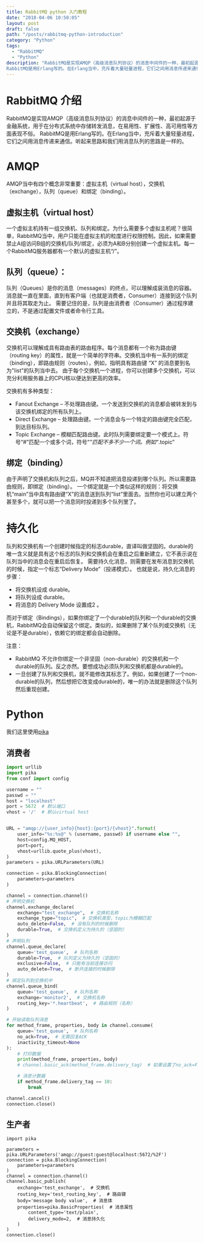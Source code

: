```yaml
---
title: RabbitMQ python 入门教程
date: "2018-04-06 10:50:05"
layout: post
draft: false
path: "/posts/rabbitmq-python-introduction"
category: "Python"
tags:
  - "RabbitMQ"
  - "Python"
description: "RabbitMQ是实现AMQP（高级消息队列协议）的消息中间件的一种，最初起源于金融系统，用于在分布式系统中存储转发消息，在易用性、扩展性、高可用性等方面表现不俗。
RabbitMQ是用Erlang写的。在Erlang当中，充斥着大量轻量进程，它们之间用消息传递来通信。听起来思路和我们用消息队列的思路是一样的。"
---
```


# RabbitMQ 介绍
RabbitMQ是实现AMQP（高级消息队列协议）的消息中间件的一种，最初起源于金融系统，用于在分布式系统中存储转发消息，在易用性、扩展性、高可用性等方面表现不俗。
RabbitMQ是用Erlang写的。在Erlang当中，充斥着大量轻量进程，它们之间用消息传递来通信。听起来思路和我们用消息队列的思路是一样的。

# AMQP
AMQP当中有四个概念非常重要：虚拟主机（virtual host），交换机（exchange），队列（queue）和绑定（binding）。

## 虚拟主机（virtual host）
一个虚拟主机持有一组交换机、队列和绑定。为什么需要多个虚拟主机呢？很简单，RabbitMQ当中，用户只能在虚拟主机的粒度进行权限控制。因此，如果需要禁止A组访问B组的交换机/队列/绑定，必须为A和B分别创建一个虚拟主机。每一个RabbitMQ服务器都有一个默认的虚拟主机“/”。

## 队列（queue）：

队列（Queues）是你的消息（messages）的终点，可以理解成装消息的容器。消息就一直在里面，直到有客户端（也就是消费者，Consumer）连接到这个队列并且将其取走为止。
需要记住的是，队列是由消费者（Consumer）通过程序建立的，不是通过配置文件或者命令行工具。

## 交换机（exchange）
交换机可以理解成具有路由表的路由程序。每个消息都有一个称为路由键（routing key）的属性，就是一个简单的字符串。交换机当中有一系列的绑定（binding），即路由规则（routes），例如，指明具有路由键 “X” 的消息要到名为"list"的队列当中去。
由于每个交换机一个进程，你可以创建多个交换机，可以充分利用服务器上的CPU核以便达到更高的效率。

交换机有多种类型：

* Fanout Exchange – 不处理路由键。一个发送到交换机的消息都会被转发到与该交换机绑定的所有队列上。
* Direct Exchange – 处理路由键。一个消息会与一个特定的路由键完全匹配，到达目标队列。
* Topic Exchange – 模糊匹配路由键。此时队列需要绑定要一个模式上。符号“#”匹配一个或多个词，符号“*”匹配不多不少一个词。例如“*.topic”

## 绑定（binding）
由于声明了交换机和队列之后，MQ并不知道把消息投递到哪个队列。所以需要路由规则，即绑定（binding）。
一个绑定就是一个类似这样的规则：将交换机“main”当中具有路由键“X”的消息送到队列“list”里面去。当然你也可以建立两个甚至多个，就可以把一个消息同时投递到多个队列里了。

# 持久化
队列和交换机有一个创建时候指定的标志durable，直译叫做坚固的。durable的唯一含义就是具有这个标志的队列和交换机会在重启之后重新建立，它不表示说在队列当中的消息会在重启后恢复。
需要持久化消息，则需要在发布消息到交换机的时候，指定一个标志“Delivery Mode”（投递模式）。
也就是说，持久化消息的步骤：

* 将交换机设成 durable。
* 将队列设成 durable。
* 将消息的 Delivery Mode 设置成2 。

而对于绑定（Bindings），如果你绑定了一个durable的队列和一个durable的交换机，RabbitMQ会自动保留这个绑定。类似的，如果删除了某个队列或交换机（无论是不是durable），依赖它的绑定都会自动删除。

注意：

* RabbitMQ 不允许你绑定一个非坚固（non-durable）的交换机和一个durable的队列。反之亦然。要想成功必须队列和交换机都是durable的。
* 一旦创建了队列和交换机，就不能修改其标志了。例如，如果创建了一个non-durable的队列，然后想把它改变成durable的，唯一的办法就是删除这个队列然后重现创建。

# Python
我们这里使用[pika](https://github.com/pika/pika)
## 消费者
```python
import urllib
import pika
from conf import config

username = ""
passwd = ""
host = "localhost"
port = 5672  # 默认端口
vhost = '/'  # 默认virtual host


URL = "amqp://{user_info}{host}:{port}/{vhost}".format(
    user_info="%s:%s@" % (username, passwd) if username else "",
    host=config.MQ_HOST,
    port=port,
    vhost=urllib.quote_plus(vhost),
)
parameters = pika.URLParameters(URL)

connection = pika.BlockingConnection(
    parameters=parameters
)

channel = connection.channel()
# 声明交换机
channel.exchange_declare(
    exchange="test_exchange",  # 交换机名称
    exchange_type="topic",  # 交换机类型，topic为模糊匹配
    auto_delete=False,  # 没有队列的时候删除
    durable=True,  # 交换机定义为持久的（坚固的）
)
# 声明队列
channel.queue_declare(
    queue='test_queue',  # 队列名称
    durable=True,  # 队列定义为持久的（坚固的）
    exclusive=False,  # 只能有当前连接访问
    auto_delete=True,  # 断开连接的时候删除
)
# 绑定队列到交换机中
channel.queue_bind(
    queue='test_queue',  # 队列名称
    exchange='monitor2',  # 交换机名称
    routing_key='*.heartbeat',  # 路由规则（名称）
)

# 开始读取队列消息
for method_frame, properties, body in channel.consume(
    queue='test_queue',  # 队列名称
    no_ack=True,  # 无需回复ACK
    inactivity_timeout=None
):
    # 打印数据
    print(method_frame, properties, body)
    # channel.basic_ack(method_frame.delivery_tag)  # 如果设置了no_ack=False 则需要回复

    # 消息计数器
    if method_frame.delivery_tag == 10:
        break

channel.cancel()
connection.close()
```

## 生产者
```
import pika

parameters = pika.URLParameters('amqp://guest:guest@localhost:5672/%2F')
connection = pika.BlockingConnection(
    parameters=parameters
)
channel = connection.channel()
channel.basic_publish(
    exchange='test_exchange',  # 交换机
    routing_key='test_routing_key',  # 路由键
    body='message body value',  # 消息体
    properties=pika.BasicProperties(  # 消息属性
        content_type='text/plain',
        delivery_mode=2,  # 消息持久化
    )
)
connection.close()
```

